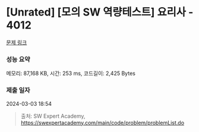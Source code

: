 # [Unrated] [모의 SW 역량테스트] 요리사 - 4012 

[문제 링크](https://swexpertacademy.com/main/code/problem/problemDetail.do?contestProbId=AWIeUtVakTMDFAVH) 

### 성능 요약

메모리: 87,168 KB, 시간: 253 ms, 코드길이: 2,425 Bytes

### 제출 일자

2024-03-03 18:54



> 출처: SW Expert Academy, https://swexpertacademy.com/main/code/problem/problemList.do